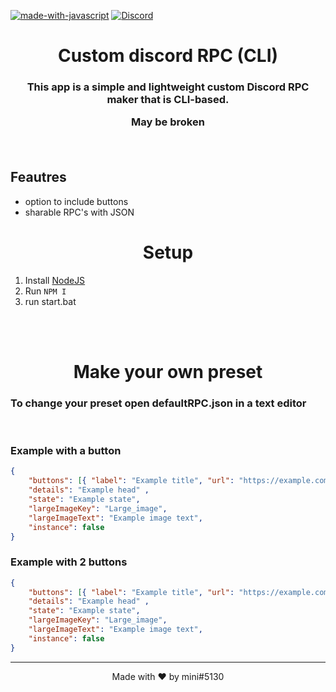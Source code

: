   [![made-with-javascript](https://img.shields.io/badge/Made%20with-JavaScript-1f425f.svg)](https://www.javascript.com)
  [![Discord](https://badgen.net/badge/icon/discord?icon=discord&label=Support)](https://discord.gg/fkg9pbP42V)

<h1 align="center"> Custom discord RPC (CLI)</h1>


<h3 align="center"> This app is a simple and lightweight custom Discord RPC maker that is CLI-based.
<p> May be broken</p>

<br>


## Feautres 
- option to include buttons
- sharable RPC's with JSON 
 


<h1 align="center"> Setup </h1> 

   1. Install [NodeJS](https://nodejs.org/en/)
   2. Run `NPM I`
   3. run start.bat  

   <br>
   <br>


<h1 align= "center"> Make your own preset </h1>
<h3>To change your preset open defaultRPC.json in a text editor</h3>

<br>

<h3>Example with a button</h3>

```json
{
    "buttons": [{ "label": "Example title", "url": "https://example.com"}],
    "details": "Example head" ,
    "state": "Example state",
    "largeImageKey": "Large_image",
    "largeImageText": "Example image text",
    "instance": false
} 
```

<h3>Example with 2 buttons</h3>

```json
{
    "buttons": [{ "label": "Example title", "url": "https://example.com"}, { "label": "Example title", "url": "https://example.com"}],
    "details": "Example head" ,
    "state": "Example state",
    "largeImageKey": "Large_image",
    "largeImageText": "Example image text",
    "instance": false
}
```
<hr>
<center>Made with ❤️ by mini#5130